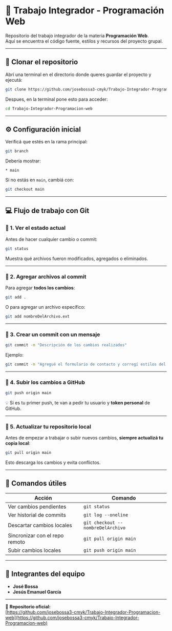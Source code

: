 # 🧩 Trabajo Integrador - Programación Web

Repositorio del trabajo integrador de la materia **Programación Web**.  
Aquí se encuentra el código fuente, estilos y recursos del proyecto grupal.

---

## 🧭 Clonar el repositorio

Abrí una terminal en el directorio donde queres guardar el proyecto y ejecutá:

```bash
git clone https://github.com/josebossa3-cmyk/Trabajo-Integrador-Programacion-web.git
```

Despues, en la terminal pone esto para acceder:
```bash
cd Trabajo-Integrador-Programacion-web
```

---

## ⚙️ Configuración inicial

Verificá que estés en la rama principal:
```bash
git branch
```
Debería mostrar:
```
* main
```

Si no estás en `main`, cambiá con:
```bash
git checkout main
```

---

## 💻 Flujo de trabajo con Git

### 🔹 1. Ver el estado actual
Antes de hacer cualquier cambio o commit:
```bash
git status
```

Muestra qué archivos fueron modificados, agregados o eliminados.

---

### 🔹 2. Agregar archivos al commit

Para agregar **todos los cambios**:
```bash
git add .
```

O para agregar un archivo específico:
```bash
git add nombreDelArchivo.ext
```

---

### 🔹 3. Crear un commit con un mensaje

```bash
git commit -m "Descripción de los cambios realizados"
```

Ejemplo:
```bash
git commit -m "Agregué el formulario de contacto y corregí estilos del footer"
```

---

### 🔹 4. Subir los cambios a GitHub

```bash
git push origin main
```

💡 Si es tu primer push, te van a pedir tu usuario y **token personal** de GitHub.

---

### 🔹 5. Actualizar tu repositorio local

Antes de empezar a trabajar o subir nuevos cambios, **siempre actualizá tu copia local**:

```bash
git pull origin main
```

Esto descarga los cambios y evita conflictos.

---

## 🧩 Comandos útiles

| Acción | Comando |
|--------|----------|
| Ver cambios pendientes | `git status` |
| Ver historial de commits | `git log --oneline` |
| Descartar cambios locales | `git checkout -- nombreDelArchivo` |
| Sincronizar con el repo remoto | `git pull origin main` |
| Subir cambios locales | `git push origin main` |

---

## 👥 Integrantes del equipo

- **José Bossa**  
- **Jesús Emanuel García**

---

📌 **Repositorio oficial:**  
[https://github.com/josebossa3-cmyk/Trabajo-Integrador-Programacion-web](https://github.com/josebossa3-cmyk/Trabajo-Integrador-Programacion-web)
